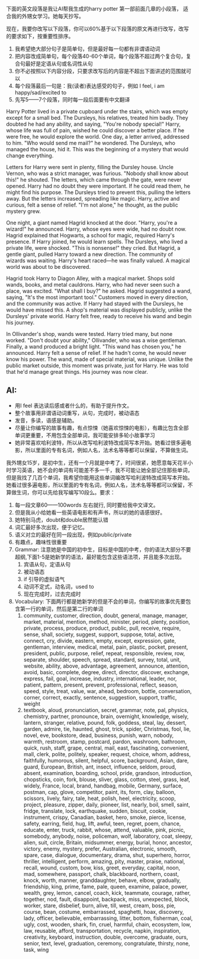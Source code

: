 下面的英文段落是我让AI帮我生成的harry potter 第一部前面几章的小段落， 适合我的外甥女学习。她每天抄写。

现在，我要你改写以下段落，你可以60%基于以下段落的原文再进行改写，改写的要求如下，按重要性排序。

1. 我希望绝大部分句子是简单句，但是最好每一句都有非谓语动词
2. 把内容改成简单句，每个段落40-60个单词，每个段落不超过两个复合句，复合句最好是定语从句或名词性从句
3. 你不必按照以下内容分段，只要求改写后的内容是不超出下面讲述的范围就可以
4. 每个段落最后一句是：我(读者)表达感受的句子，例如 I feel, i am happy/sad/excited to
5. 先写5——7个段落，同时每一段后面要有中文翻译

Harry Potter lived in a private cupboard under the stairs, which was empty except for a small bed. The Dursleys, his relatives, treated him badly. They doubted he had any ability, and saying, "You're nobody special!" Harry, whose life was full of pain, wished he could discover a better place. If he were free, he would explore the world. One day, a letter arrived, addressed to him. "Who would send me mail?" he wondered. The Dursleys, who managed the house, hid it. This was the beginning of a mystery that would change everything.

Letters for Harry were sent in plenty, filling the Dursley house. Uncle Vernon, who was a strict manager, was furious. "Nobody shall know about this!" he shouted. The letters, which came through the gate, were never opened. Harry had no doubt they were important. If he could read them, he might find his purpose. The Dursleys tried to prevent this, pulling the letters away. But the letters increased, spreading like magic. Harry, active and curious, felt a sense of relief. "I'm not alone," he thought, as the public mystery grew.

One night, a giant named Hagrid knocked at the door. "Harry, you're a wizard!" he announced. Harry, whose eyes were wide, had no doubt now. Hagrid explained that Hogwarts, a school for magic, required Harry's presence. If Harry joined, he would learn spells. The Dursleys, who lived a private life, were shocked. "This is nonsense!" they cried. But Hagrid, a gentle giant, pulled Harry toward a new direction. The community of wizards was waiting. Harry's heart raced—he was finally valued. A magical world was about to be discovered.

Hagrid took Harry to Diagon Alley, with a magical market. Shops sold wands, books, and metal cauldrons. Harry, who had never seen such a place, was excited. "What shall I buy?" he asked. Hagrid suggested a wand, saying, "It's the most important tool." Customers moved in every direction, and the community was active. If Harry had stayed with the Dursleys, he would have missed this. A shop's material was displayed publicly, unlike the Dursleys' private world. Harry felt free, ready to receive his wand and begin his journey.

In Ollivander's shop, wands were tested. Harry tried many, but none worked. "Don't doubt your ability," Ollivander, who was a wise gentleman. Finally, a wand produced a bright light. "This wand has chosen you," he announced. Harry felt a sense of relief. If he hadn't come, he would never know his power. The wand, made of special material, was unique. Unlike the public market outside, this moment was private, just for Harry. He was told that he'd manage great things. His journey was now clear.

## AI:

- 用I feel 表达读后感或者什么的，有助于提升作文。
- 整个故事用非谓语动词重写，从句，完成时，被动语态
- 发音，多读，语感是辅助。
- 尽量让你编写的故事有趣，有点惊悚（她喜欢惊悚的电影），有趣比包含全部单词更重要，不用包含全部单词，我可能安排多轮小故事学习
- 她非常喜欢哈利波特，所以从改写哈利波特改成简写本开始。她看过很多遍电影，所以里面的专有名词，例如人名，法术名等等都可以保留，不算做生词。

我外甥女15岁，是初中生，还有一个月就是中考了，时间很紧，她愿意每天花半小时学习英语，她不会的单词有可能差不多一千，我不可能让她全部记住那些单词，但是我找了几百个单词，我希望你能用这些单词编改写哈利波特改成简写本开始。她看过很多遍电影，所以里面的专有名词，例如人名，法术名等等都可以保留，不算做生词，你可以先给我写编写10段么。要求：

1. 每一段文章60——100words 左右就行, 同时要给我中文译文。
2. 但是我从小给她看一些英语电影和有声书，所以的她的语感很好。
3. 她特别马虎，doubt和double居然能认错
4. 词汇最好多次出现，便于记忆。
5. 语义对立的最好在同一段出现，例如public/private
6. 有趣点，趣味性很重要
7. Grammar: 注意她是中国的初中生，目标是中国的中考，你的语法大部分不要超纲,下面1-5是她新学的语法，最好能包含这些语法项，并且能多次出现。
   1. 宾语从句，定语从句
   2. 被动语态
   3. if 引导的虚拟语气
   4. 动词不定式，动名词，used to
   5. 现在完成时，过去完成时
8. Vocabulary: 下面两行都是她新学的但是不会的单词，你编写的故事优先要包含第一行的单词，然后是第二行的单词
   1. community, customer, direction, doubt, general, manage, manager, market, material, mention, method, minister, period, plenty, position, private, process, produce, product, public, pull, receive, require, sense, shall, society, suggest, support, suppose, total, active, connect, cry, divide, eastern, empty, except, expression, gate, gentleman, interview, medical, metal, pain, plastic, pocket, present, president, public, purpose, relief, repeat, responsible, review, row, separate, shoulder, speech, spread, standard, survey, total, unit, website, ability, above, advantage, agreement, announce, attention, avoid, basic, complete, degree, direct, director, discover, exchange, express, fail, goal, increase, industry, international, leader, nor, patient, pattern, present, prevent, professional, reflect, season, speed, style, treat, value, war, ahead, bedroom, bottle, conversation, corner, correct, exactly, sentence, suggestion, support, traffic, weight
   2. textbook, aloud, pronunciation, secret, grammar, note, pal, physics, chemistry, partner, pronounce, brain, overnight, knowledge, wisely, lantern, stranger, relative, pound, folk, goddess, steal, lay, dessert, garden, admire, tie, haunted, ghost, trick, spider, Christmas, fool, lie, novel, eve, bookstore, dead, business, punish, warn, nobody, warmth, restroom, stamp, postcard, pardon, washroom, bathroom, quick, rush, staff, grape, central, mail, east, fascinating, convenient, mall, clerk, polite, politely, speaker, request, choice, whom, address, faithfully, humorous, silent, helpful, score, background, Asian, dare, guard, European, British, ant, insect, influence, seldom, proud, absent, examination, boarding, school, pride, grandson, introduction, chopsticks, coin, fork, blouse, sliver, glass, cotton, steel, grass, leaf, widely, France, local, brand, handbag, mobile, Germany, surface, postman, cap, glove, competitor, paint, its, form, clay, balloon, scissors, lively, fairy, tale, heat, polish, heel, electricity, scoop, project, pleasure, zipper, daily, pioneer, list, nearly, boil, smell, saint, fridge, translate, lock, earthquake, sudden, biscuit, cookie, instrument, crispy, Canadian, basket, hero, smoke, pierce, license, safety, earring, field, hug, lift, awful, teen, regret, poem, chance, educate, enter, truck, rabbit, whose, attend, valuable, pink, picnic, somebody, anybody, noise, policeman, wolf, laboratory, coat, sleepy, alien, suit, circle, Britain, midsummer, energy, burial, honor, ancestor, victory, enemy, mystery, prefer, Australian, electronic, smooth, spare, case, dialogue, documentary, drama, shut, superhero, horror, thriller, intelligent, perform, amazing, pity, master, praise, national, recall, wound, custom, bow, kiss, greet, everyday, capital, noon, mad, somewhere, passport, chalk, blackboard, northern, coast, knock, worth, manner, granddaughter, behave, elbow, gradually, friendship, king, prime, fame, pale, queen, examine, palace, power, wealth, grey, lemon, cancel, coach, kick, teammate, courage, rather, together, nod, fault, disappoint, backpack, miss, unexpected, block, worker, stare, disbelief, burn, alive, till, west, cream, boss, pie, course, bean, costume, embarrassed, spaghetti, hoax, discovery, lady, officer, believable, embarrassing, litter, bottom, fisherman, coal, ugly, cost, wooden, shark, fin, cruel, harmful, chain, ecosystem, low, law, reusable, afford, transportation, recycle, napkin, inspiration, creativity, keyboard, instruction, double, overcome, graduate, ours, senior, text, level, graduation, ceremony, congratulate, thirsty, none, task, wing